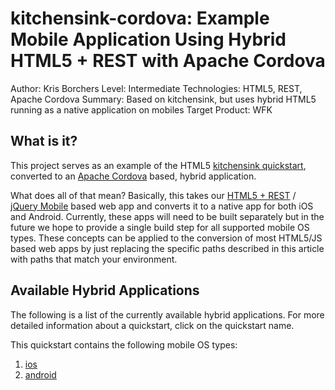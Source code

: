 kitchensink-cordova: Example Mobile Application Using Hybrid HTML5 + REST with Apache Cordova
===============================================================================================
Author: Kris Borchers
Level: Intermediate
Technologies: HTML5, REST, Apache Cordova
Summary: Based on kitchensink, but uses hybrid HTML5 running as a native application on mobiles
Target Product: WFK

What is it?
-----------

This project serves as an example of the HTML5 [kitchensink quickstart](http://www.github.com/aerogear/as-quickstarts/tree/master/kitchensink-html5-mobile), converted to an [Apache Cordova](http://incubator.apache.org/cordova/) based, hybrid application.

What does all of that mean? Basically, this takes our [HTML5 + REST](https://community.jboss.org/docs/DOC-17326) / [jQuery Mobile](http://www.jquerymobile.com) based web app and converts it to a native app for both iOS and Android. Currently, these apps will need to be built separately but in the future we hope to provide a single build step for all supported mobile OS types. These concepts can be applied to the conversion of most HTML5/JS based web apps by just replacing the specific paths described in this article with paths that match your environment.

Available Hybrid Applications
-----------------------------

The following is a list of the currently available hybrid applications.
For more detailed information about a quickstart, click on the quickstart name.

This quickstart contains the following mobile OS types:

1. [ios](ios/README.md)
2. [android](android/README.md)
